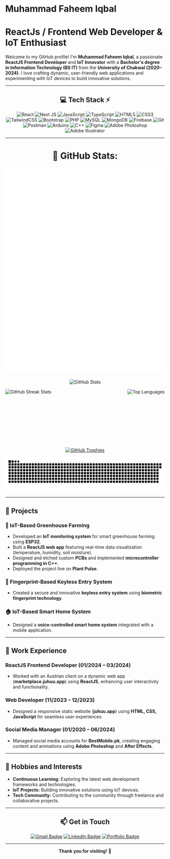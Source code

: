 

# **Muhammad Faheem Iqbal**

# ReactJs / Frontend Web Developer & IoT Enthusiast

Welcome to my GitHub profile! I'm **Muhammad Faheem Iqbal**, a passionate **ReactJS Frontend Developer** and **IoT Innovator** with a **Bachelor's degree in Information Technology (BS IT)** from the **University of Chakwal (2020–2024)**. I love crafting dynamic, user-friendly web applications and experimenting with IoT devices to build innovative solutions.

---
<div align="center">

## 💻 Tech Stack ⚡

<div>
<img src="https://img.shields.io/badge/react-%2361DAFB.svg?style=for-the-badge&logo=react&logoColor=white" alt="React" />
<img src="https://img.shields.io/badge/Next.js-%23000000.svg?style=for-the-badge&logo=nextdotjs&logoColor=white" alt="Next JS" />
<img src="https://img.shields.io/badge/javascript-%23F7DF1E.svg?style=for-the-badge&logo=javascript&logoColor=black" alt="JavaScript" />
<img src="https://img.shields.io/badge/typescript-%233178C6.svg?style=for-the-badge&logo=typescript&logoColor=white" alt="TypeScript" />
<img src="https://img.shields.io/badge/html5-%23E34F26.svg?style=for-the-badge&logo=html5&logoColor=white" alt="HTML5" />
<img src="https://img.shields.io/badge/css3-%231572B6.svg?style=for-the-badge&logo=css3&logoColor=white" alt="CSS3" />
<img src="https://img.shields.io/badge/tailwindcss-%2306B6D4.svg?style=for-the-badge&logo=tailwindcss&logoColor=white" alt="TailwindCSS" />
<img src="https://img.shields.io/badge/bootstrap-%237952B3.svg?style=for-the-badge&logo=bootstrap&logoColor=white" alt="Bootstrap" />
<img src="https://img.shields.io/badge/php-%23777BB4.svg?style=for-the-badge&logo=php&logoColor=white" alt="PHP" />
<img src="https://img.shields.io/badge/mysql-%234479A1.svg?style=for-the-badge&logo=mysql&logoColor=white" alt="MySQL" />
<img src="https://img.shields.io/badge/mongodb-%234EA94B.svg?style=for-the-badge&logo=mongodb&logoColor=white" alt="MongoDB" />
<img src="https://img.shields.io/badge/firebase-%23FFCA28.svg?style=for-the-badge&logo=firebase&logoColor=black" alt="Firebase" />
<img src="https://img.shields.io/badge/git-%23F05033.svg?style=for-the-badge&logo=git&logoColor=white" alt="Git" />
<img src="https://img.shields.io/badge/Postman-%23FF6C37.svg?style=for-the-badge&logo=postman&logoColor=white" alt="Postman" />
<img src="https://img.shields.io/badge/arduino-%2300979D.svg?style=for-the-badge&logo=arduino&logoColor=white" alt="Arduino" />
<img src="https://img.shields.io/badge/C++-%2300599C.svg?style=for-the-badge&logo=cplusplus&logoColor=white" alt="C++" />
<img src="https://img.shields.io/badge/Figma-%23F24E1E.svg?style=for-the-badge&logo=figma&logoColor=white" alt="Figma" />
<img src="https://img.shields.io/badge/Adobe%20Photoshop-%2300C4CC.svg?style=for-the-badge&logo=adobephotoshop&logoColor=white" alt="Adobe Photoshop" />
<img src="https://img.shields.io/badge/Adobe%20Illustrator-%23FF9A00.svg?style=for-the-badge&logo=adobeillustrator&logoColor=white" alt="Adobe Illustrator" />
</div>

---

# 🌟 **GitHub Stats:**

  <!-- GitHub Metrics -->
  <p>
    <img src="https://github.com/faheem506pk/faheem506pk/blob/main/github-metrics.svg" alt="Metrics"  />
  </p>

  <p>
    <img src="https://github-readme-stats.vercel.app/api?username=faheem506pk&theme=dark&hide_border=false&include_all_commits=true&count_private=true&cache_seconds=1800" alt="GitHub Stats" />
  </p>
  
  <!-- GitHub Stats and Streak in same row with equal height -->
  <p style="display: flex; justify-content: space-between;">
    <img src="https://github-readme-streak-stats.herokuapp.com/?user=faheem506pk&theme=dark&hide_border=false&cache_seconds=1800" height="170" alt="GitHub Streak Stats"/>
    <img src="https://github-readme-stats.vercel.app/api/top-langs/?username=faheem506pk&theme=dark&hide_border=false&include_all_commits=true&count_private=true&layout=compact&cache_seconds=1800" alt="Top Languages"  height="170" />
  </p>
  
  <!-- GitHub Trophies -->
  <p>
    <a href="https://github.com/ryo-ma/github-profile-trophy">
      <img src="https://github-profile-trophy.vercel.app/?username=faheem506pk&theme=darkhub&column=7&no-frame=false&no-bg=false&margin-w=4" alt="GitHub Trophies" />
    </a>
  </p>
  
  <!-- Commented out Activity Graph -->
  <!-- 
  <p>
    <a href="https://github.com/ashutosh00710/github-readme-activity-graph">
      <img src="https://github-readme-activity-graph.vercel.app/graph?username=faheem506pk&theme=github-dark" alt="GitHub Activity Graph" />
    </a>
  </p>
  -->
  
  <!-- GitHub Snake Animation -->
  <p>
    <img src="https://raw.githubusercontent.com/faheem506pk/faheem506pk/output/github-snake-dark.svg" alt="GitHub Snake Dark" />
  </p>

---
</div>

## 🚀 **Projects**

### **🌱 IoT-Based Greenhouse Farming**

- Developed an **IoT monitoring system** for smart greenhouse farming using **ESP32**.
- Built a **ReactJS web app** featuring real-time data visualization (temperature, humidity, soil moisture).
- Designed and etched custom **PCBs** and implemented **microcontroller programming in C++**.
- Deployed the project live on **Plant Pulse**.

### **🔑 Fingerprint-Based Keyless Entry System**

- Created a secure and innovative **keyless entry system** using **biometric fingerprint technology**.

### **🏠 IoT-Based Smart Home System**

- Designed a **voice-controlled smart home system** integrated with a mobile application.

---

## 💼 **Work Experience**

### **ReactJS Frontend Developer** (01/2024 – 03/2024)

- Worked with an Austrian client on a dynamic web app (**marketplace.juhuu.app**) using **ReactJS**, enhancing user interactivity and functionality.

### **Web Developer** (11/2023 – 12/2023)

- Designed a responsive static website (**juhuu.app**) using **HTML, CSS, JavaScript** for seamless user experiences.

### **Social Media Manager** (01/2020 – 06/2024)

- Managed social media accounts for **BestMobile.pk**, creating engaging content and animations using **Adobe Photoshop** and **After Effects**.

---

## 🌱 **Hobbies and Interests**

- **Continuous Learning:** Exploring the latest web development frameworks and technologies.
- **IoT Projects:** Building innovative solutions using IoT devices.
- **Tech Community:** Contributing to the community through freelance and collaborative projects.

---
<div align="center">

## 📫 **Get in Touch**

<p>
<a href="mailto:Faheemiqbalm@gmail.com"><img src="https://img.shields.io/badge/Gmail-D14836?style=for-the-badge&logo=gmail&logoColor=white" alt="Gmail Badge" /></a>
<a href="https://linkedin.com/in/faheem506pk"><img src="https://img.shields.io/badge/LinkedIn-0077B5?style=for-the-badge&logo=linkedin&logoColor=white" alt="LinkedIn Badge" /></a>
<a href="https://github.com/faheem506pk"><img src="https://img.shields.io/badge/Portfolio-24292e?style=for-the-badge&logo=github&logoColor=white" alt="Portfolio Badge" /></a>
</p>

---

**Thank you for visiting!** 🚀

</div>
